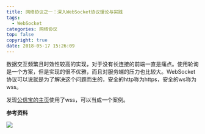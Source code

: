 ```yaml
---
title: 网络协议之一：深入WebSocket协议理论与实践
tags:
  - WebSocket
categories: 网络协议
top: false
copyright: true
date: 2018-05-17 15:26:09
---
```

数据交互频繁且时效性较高的实现，对于没有长连接的前端一直是痛点。使用轮询是一个方案，但是实现的很不优雅，而且对服务端的压力也比较大。WebSocket协议可以说就是为了解决这个问题而生的，安全的http称为https，安全的ws称为wss。
<!--more-->
发现[公信宝的主页](https://block.gxb.io/#/)使用了wss，可以当成一个案例。

**参考资料**
[]()

![](http://static.zhyjor.com/wexin.png)
